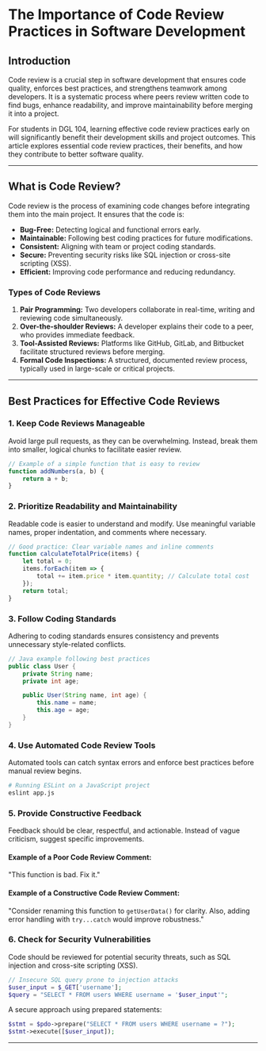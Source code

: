 # The Importance of Code Review Practices in Software Development

## Introduction

Code review is a crucial step in software development that ensures code quality, enforces best practices, and strengthens teamwork among developers. It is a systematic process where peers review written code to find bugs, enhance readability, and improve maintainability before merging it into a project.

For students in DGL 104, learning effective code review practices early on will significantly benefit their development skills and project outcomes. This article explores essential code review practices, their benefits, and how they contribute to better software quality.

---

## What is Code Review?

Code review is the process of examining code changes before integrating them into the main project. It ensures that the code is:
- **Bug-Free:** Detecting logical and functional errors early.
- **Maintainable:** Following best coding practices for future modifications.
- **Consistent:** Aligning with team or project coding standards.
- **Secure:** Preventing security risks like SQL injection or cross-site scripting (XSS).
- **Efficient:** Improving code performance and reducing redundancy.

### Types of Code Reviews

1. **Pair Programming:** Two developers collaborate in real-time, writing and reviewing code simultaneously.
2. **Over-the-shoulder Reviews:** A developer explains their code to a peer, who provides immediate feedback.
3. **Tool-Assisted Reviews:** Platforms like GitHub, GitLab, and Bitbucket facilitate structured reviews before merging.
4. **Formal Code Inspections:** A structured, documented review process, typically used in large-scale or critical projects.

---

## Best Practices for Effective Code Reviews

### 1. Keep Code Reviews Manageable
Avoid large pull requests, as they can be overwhelming. Instead, break them into smaller, logical chunks to facilitate easier review.

```javascript
// Example of a simple function that is easy to review
function addNumbers(a, b) {
    return a + b;
}
```

### 2. Prioritize Readability and Maintainability
Readable code is easier to understand and modify. Use meaningful variable names, proper indentation, and comments where necessary.

```javascript
// Good practice: Clear variable names and inline comments
function calculateTotalPrice(items) {
    let total = 0;
    items.forEach(item => {
        total += item.price * item.quantity; // Calculate total cost
    });
    return total;
}
```

### 3. Follow Coding Standards
Adhering to coding standards ensures consistency and prevents unnecessary style-related conflicts.

```java
// Java example following best practices
public class User {
    private String name;
    private int age;

    public User(String name, int age) {
        this.name = name;
        this.age = age;
    }
}
```

### 4. Use Automated Code Review Tools
Automated tools can catch syntax errors and enforce best practices before manual review begins.

```bash
# Running ESLint on a JavaScript project
eslint app.js
```

### 5. Provide Constructive Feedback
Feedback should be clear, respectful, and actionable. Instead of vague criticism, suggest specific improvements.

#### Example of a Poor Code Review Comment:
"This function is bad. Fix it."

#### Example of a Constructive Code Review Comment:
"Consider renaming this function to `getUserData()` for clarity. Also, adding error handling with `try...catch` would improve robustness."

### 6. Check for Security Vulnerabilities
Code should be reviewed for potential security threats, such as SQL injection and cross-site scripting (XSS).

```php
// Insecure SQL query prone to injection attacks
$user_input = $_GET['username'];
$query = "SELECT * FROM users WHERE username = '$user_input'";
```

A secure approach using prepared statements:

```php
$stmt = $pdo->prepare("SELECT * FROM users WHERE username = ?");
$stmt->execute([$user_input]);
```

---



